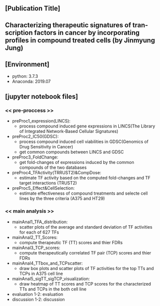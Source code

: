 ## [Publication Title]
## Characterizing therapeutic signatures of tran-scription factors in cancer by incorporating profiles in compound treated cells (by Jinmyung Jung)

## [Environment]
* python: 3.7.3
* Anaconda: 2019.07

## [jupyter notebook files]
### << pre-proccess >>
* preProc1_expression(LINCS):
  * process compound induced gene expressions in LINCS(The Library of Integrated Network-Based Cellular Signatures)
* preProc2_IC50(GDSC):
  * process compound induced cell viabilities in GDSC(Genomics of Drug Sensitivity in Cancer)
  * get common compounds between LINCS and GDSC
* preProc3_FoldChange:
  * get fold-changes of expressions induced by the common compounds of the two databases
* preProc4_TFActivity(TRRUST2)&CompDose:
  * estimate TF activity based on the computed fold-changes and TF target interactions (TRUST2)
* preProc5_Effect&CellSelection:
  * estimate effectiveness of compound treatments and selecte cell lines by the three criteria (A375 and HT29)
### << main analysis >>
* mainAnal1_TFA_distribution:
  * scatter plots of the average and standard deviation of TF activities for each of 627 TFs
* mainAnal2_TT_Scores:
  * compute therapeutic TF (TT) scores and thier FDRs
* mainAnal3_TCP_scores:
  * compute therapeutically correlated TF pair (TCP) scores and thier FDRs
* mainAnal4_TTbox_and_TCPscatter:
  * draw box plots and scatter plots of TF activities for the top TTs and TCPs in A375 cell line
* mainAnal5_sigTT_sigTCP_visualization:
  * draw heatmap of TT scores and TCP scores for the characterized TTs and TCPs in the both cell line
* evaluation 1-2: evaluation
* discussion 1-2: discussion
